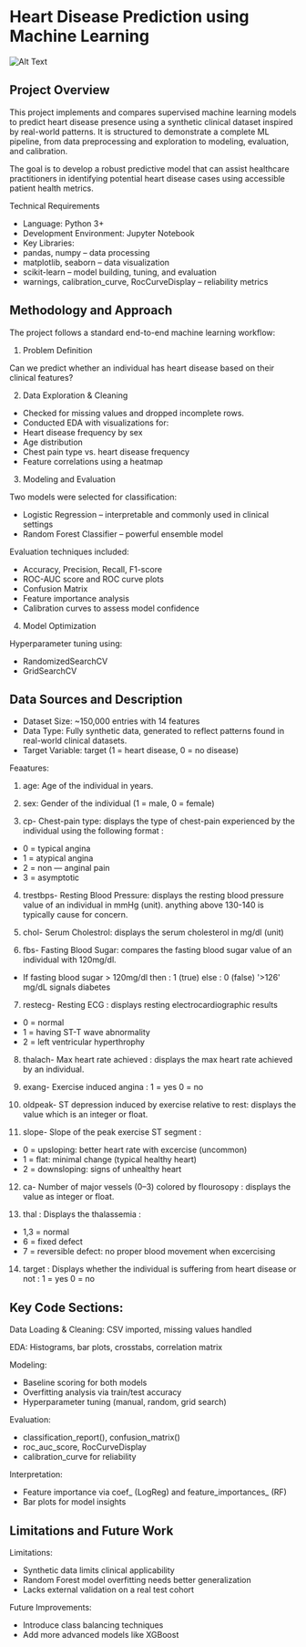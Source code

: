 # Heart Disease Prediction using Machine Learning

![Alt Text]([https://github.com/yourusername/yourrepo/blob/main/images/yourimage.png?raw=true](https://github.com/NidhishV/Personal-Learning-Notebook/blob/main/flat-lay-hands-holding-heart-shape-with-stethoscope.jpg))

## Project Overview
This project implements and compares supervised machine learning models to predict heart disease presence using a synthetic clinical dataset inspired by real-world patterns. It is structured to demonstrate a complete ML pipeline, from data preprocessing and exploration to modeling, evaluation, and calibration.

The goal is to develop a robust predictive model that can assist healthcare practitioners in identifying potential heart disease cases using accessible patient health metrics.

Technical Requirements
* Language: Python 3+
* Development Environment: Jupyter Notebook
* Key Libraries:
* pandas, numpy – data processing
* matplotlib, seaborn – data visualization
* scikit-learn – model building, tuning, and evaluation
* warnings, calibration_curve, RocCurveDisplay – reliability metrics

## Methodology and Approach
The project follows a standard end-to-end machine learning workflow:

1. Problem Definition

Can we predict whether an individual has heart disease based on their clinical features?

2. Data Exploration & Cleaning
* Checked for missing values and dropped incomplete rows.
* Conducted EDA with visualizations for:
* Heart disease frequency by sex
* Age distribution
* Chest pain type vs. heart disease frequency
* Feature correlations using a heatmap

3. Modeling and Evaluation

Two models were selected for classification:
* Logistic Regression – interpretable and commonly used in clinical settings
* Random Forest Classifier – powerful ensemble model

Evaluation techniques included:
* Accuracy, Precision, Recall, F1-score
* ROC-AUC score and ROC curve plots
* Confusion Matrix
* Feature importance analysis
* Calibration curves to assess model confidence

4. Model Optimization

Hyperparameter tuning using:
* RandomizedSearchCV
* GridSearchCV

## Data Sources and Description
  * Dataset Size: ~150,000 entries with 14 features
  * Data Type: Fully synthetic data, generated to reflect patterns found in real-world clinical datasets.
  * Target Variable: target (1 = heart disease, 0 = no disease)
 
 Feaatures: 
1. age: Age of the individual in years.
   
2. sex: Gender of the individual (1 = male, 0 = female)

3. cp- Chest-pain type: displays the type of chest-pain experienced by the individual using the following format :
  * 0 = typical angina
  * 1 = atypical angina
  * 2 = non — anginal pain
  * 3 = asymptotic

4. trestbps- Resting Blood Pressure: displays the resting blood pressure value of an individual in mmHg (unit). anything above 130-140 is typically cause for concern.

5. chol- Serum Cholestrol: displays the serum cholesterol in mg/dl (unit)

6. fbs- Fasting Blood Sugar: compares the fasting blood sugar value of an individual with 120mg/dl.
  * If fasting blood sugar > 120mg/dl then : 1 (true) else : 0 (false) '>126' mg/dL signals diabetes

7.  restecg- Resting ECG : displays resting electrocardiographic results
  * 0 = normal
  * 1 = having ST-T wave abnormality
  * 2 = left ventricular hyperthrophy
  
8. thalach- Max heart rate achieved : displays the max heart rate achieved by an individual.

9. exang- Exercise induced angina : 1 = yes 0 = no

10. oldpeak- ST depression induced by exercise relative to rest: displays the value which is an integer or float.

11. slope- Slope of the peak exercise ST segment :
  * 0 = upsloping: better heart rate with excercise (uncommon)
  * 1 = flat: minimal change (typical healthy heart)
  * 2 = downsloping: signs of unhealthy heart

12. ca- Number of major vessels (0–3) colored by flourosopy : displays the value as integer or float.

13. thal : Displays the thalassemia :
  * 1,3 = normal
  * 6 = fixed defect
  * 7 = reversible defect: no proper blood movement when excercising

14. target : Displays whether the individual is suffering from heart disease or not :
  1 = yes 0 = no

## Key Code Sections:
Data Loading & Cleaning: CSV imported, missing values handled

EDA: Histograms, bar plots, crosstabs, correlation matrix

Modeling:
* Baseline scoring for both models
* Overfitting analysis via train/test accuracy
* Hyperparameter tuning (manual, random, grid search)
 
Evaluation:
* classification_report(), confusion_matrix()
* roc_auc_score, RocCurveDisplay
* calibration_curve for reliability
 
Interpretation:
* Feature importance via coef_ (LogReg) and feature_importances_ (RF)
* Bar plots for model insights

## Limitations and Future Work

Limitations:
* Synthetic data limits clinical applicability
* Random Forest model overfitting needs better generalization
* Lacks external validation on a real test cohort

Future Improvements:
* Introduce class balancing techniques
* Add more advanced models like XGBoost
